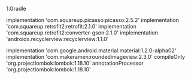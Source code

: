 1.Gradle

implementation 'com.squareup.picasso:picasso:2.5.2'
implementation 'com.squareup.retrofit2:retrofit:2.1.0'
implementation 'com.squareup.retrofit2:converter-gson:2.1.0'
implementation 'androidx.recyclerview:recyclerview:1.1.0'

implementation 'com.google.android.material:material:1.2.0-alpha02'
implementation 'com.makeramen:roundedimageview:2.3.0'
compileOnly 'org.projectlombok:lombok:1.18.10'
annotationProcessor 'org.projectlombok:lombok:1.18.10'
